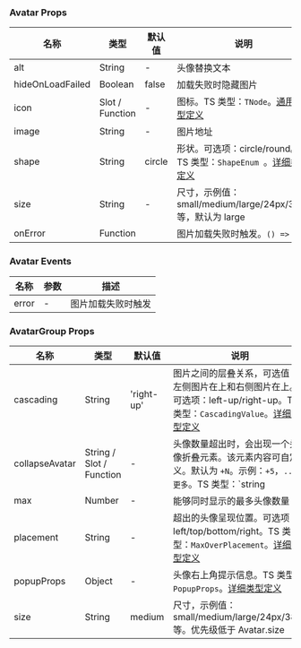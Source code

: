 
### Avatar Props
名称 | 类型 | 默认值 | 说明 | 必传
-- | -- | -- | -- | --
alt | String | - | 头像替换文本 | N
hideOnLoadFailed | Boolean | false | 加载失败时隐藏图片 | N
icon | Slot / Function | - | 图标。TS 类型：`TNode`。[通用类型定义](https://github.com/TDesignOteam/tdesign-vue-next/blob/main/src/common.ts) | N
image | String | - | 图片地址 | N
shape | String | circle | 形状。可选项：circle/round。TS 类型：`ShapeEnum `。[详细类型定义](https://github.com/TDesignOteam/tdesign-vue/blob/main/src/avatar/type.ts) | N
size | String | - | 尺寸，示例值：small/medium/large/24px/38px 等，默认为 large | N
onError | Function |  | 图片加载失败时触发。`() => {}` | N

### Avatar Events
名称 | 参数 | 描述
-- | -- | --
error | - | 图片加载失败时触发


### AvatarGroup Props
名称 | 类型 | 默认值 | 说明 | 必传
-- | -- | -- | -- | --
cascading | String | 'right-up' | 图片之间的层叠关系，可选值：左侧图片在上和右侧图片在上。可选项：left-up/right-up。TS 类型：`CascadingValue`。[详细类型定义](https://github.com/TDesignOteam/tdesign-vue/blob/main/src/avatar/type.ts) | N
collapseAvatar | String / Slot / Function | - | 头像数量超出时，会出现一个头像折叠元素。该元素内容可自定义。默认为 `+N`。示例：`+5`，`...`, `更多`。TS 类型：`string | TNode`。[通用类型定义](https://github.com/TDesignOteam/tdesign-vue-next/blob/main/src/common.ts) | N
max | Number | - | 能够同时显示的最多头像数量 | N
placement | String | - | 超出的头像呈现位置。可选项：left/top/bottom/right。TS 类型：`MaxOverPlacement`。[详细类型定义](https://github.com/TDesignOteam/tdesign-vue/blob/main/src/avatar/type.ts) | N
popupProps | Object | - | 头像右上角提示信息。TS 类型：`PopupProps`。[详细类型定义](https://github.com/TDesignOteam/tdesign-vue/blob/main/src/avatar/type.ts) | N
size | String | medium | 尺寸，示例值：small/medium/large/24px/38px 等。优先级低于 Avatar.size | N
